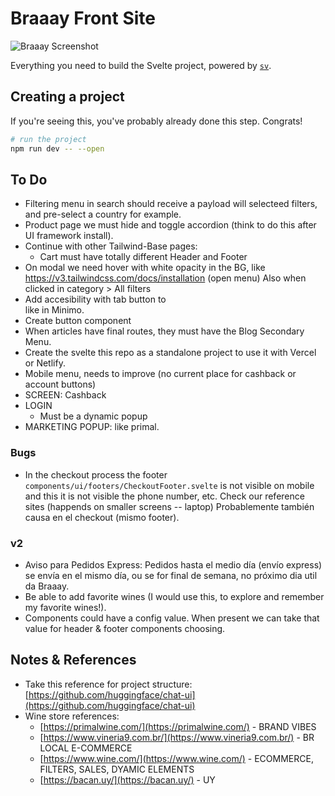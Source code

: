 # Braaay Front Site

![Braaay Screenshot](https://raw.githubusercontent.com/minimo-io/braaay-front-site/main/static/images/snapshot.png)

Everything you need to build the Svelte project, powered by [`sv`](https://github.com/sveltejs/cli).

## Creating a project

If you're seeing this, you've probably already done this step. Congrats!

```bash
# run the project
npm run dev -- --open
```

## To Do

- Filtering menu in search should receive a payload will selecteed filters, and pre-select a country for example.
- Product page we must hide and toggle accordion (think to do this after UI framework install).
- Continue with other Tailwind-Base pages:
  - Cart must have totally different Header and Footer
- On modal we need hover with white opacity in the BG, like https://v3.tailwindcss.com/docs/installation (open menu)
  Also when clicked in category > All filters
- Add accesibility with tab button to <main> like in Minimo.
- Create button component
- When articles have final routes, they must have the Blog Secondary Menu.
- Create the svelte this repo as a standalone project to use it with Vercel or Netlify.
- Mobile menu, needs to improve (no current place for cashback or account buttons)
- SCREEN: Cashback
- LOGIN
  - Must be a dynamic popup
- MARKETING POPUP: like primal.

### Bugs

- In the checkout process the footer `components/ui/footers/CheckoutFooter.svelte` is not visible on mobile and this it is not visible the phone number, etc. Check our reference sites (happends on smaller screens -- laptop)
  Probablemente también causa en el checkout (mismo footer).

### v2

- Aviso para Pedidos Express: Pedidos hasta el medio día (envío express) se envía en el mismo día, ou se for final de semana, no próximo dia util da Braaay.
- Be able to add favorite wines (I would use this, to explore and remember my favorite wines!).
- Components could have a config value. When present we can take that value for header & footer components choosing.

## Notes & References

- Take this reference for project structure: [https://github.com/huggingface/chat-ui](https://github.com/huggingface/chat-ui)
- Wine store references:
  - [https://primalwine.com/](https://primalwine.com/) - BRAND VIBES
  - [https://www.vineria9.com.br/](https://www.vineria9.com.br/) - BR LOCAL E-COMMERCE
  - [https://www.wine.com/](https://www.wine.com/) - ECOMMERCE, FILTERS, SALES, DYAMIC ELEMENTS
  - [https://bacan.uy/](https://bacan.uy/) - UY
